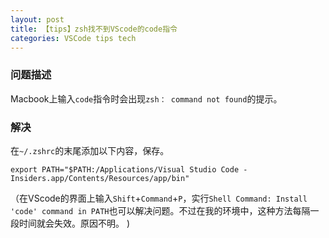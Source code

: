 ```yaml
---
layout: post
title: 【tips】zsh找不到VScode的code指令
categories: VSCode tips tech
---
```


### 问题描述
Macbook上输入`code`指令时会出现`zsh： command not found`的提示。

### 解决
在`~/.zshrc`的末尾添加以下内容，保存。
```
export PATH="$PATH:/Applications/Visual Studio Code - Insiders.app/Contents/Resources/app/bin"
```
（在VScode的界面上输入`Shift`+`Command`+`P`，实行`Shell Command: Install 'code' command in PATH`也可以解决问题。不过在我的环境中，这种方法每隔一段时间就会失效。原因不明。
)
